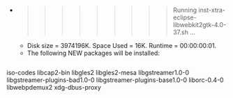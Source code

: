 * >>>>>>>>> Running inst-xtra-eclipse-libwebkit2gtk-4.0-37.sh ...
  * Disk size = 3974196K. Space Used = 16K. Runtime = 00:00:00:01.
  * The following NEW packages will be installed:
  ```bash
iso-codes libcap2-bin libgles2 libgles2-mesa libgstreamer1.0-0
libgstreamer-plugins-bad1.0-0 libgstreamer-plugins-base1.0-0 liborc-0.4-0 libwebpdemux2 xdg-dbus-proxy
  ```
